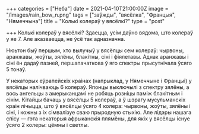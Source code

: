 +++
categories = ["Неба"]
date = 2021-04-10T21:00:00Z
image = "/images/rain_bow_n.png"
tags = ["заўжды", "вясёлка", "Францыя", "Нямеччына"]
title = "Колькі колераў у вясёлкі?"
type = "post"

+++
Колькі колераў у вясёлкі? Здаецца, усім даўно вядома, што колераў у яе 7. Але аказваецца, не ўсё так адназначна.  
  
Нюьтон быў першым, хто вылучыў у вясёлцы сем колераў: чырвоны, аранжавы, жоўты, зялёны, блакітны, сіні і фіялетавы. Аднак аранжавы і сіні ён дадаў пазней, першапачаткова ў яго спектры прысутнічала ўсяго 5 тонаў.  
  
У некаторых еўрапейскіх краінах (напрыклад, у Нямеччыне і Францыі) у вясёлцы налічваюць 6 колераў. Японцы выключылі з спектру зялёны, а вось ангельцы з амерыканцамі не робяць розніцы паміж блакітным і сінім. Кітайцы бачаць у вясёлцы 5 колераў, а ў шэрагу мусульманскіх краін лічыцца, што ў вясёлцы ўсяго 4 колера: чырвоны, жоўты, зялёны і сіні, і кожны з іх сімвалізуе сваю прыродную стыхію. Але лідэры нашага спісу — гэта некаторыя афрыканскія плямёны, для якіх у вясёлцы існуе ўсяго 2 колеры: цёмны і светлы.